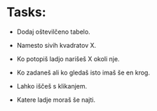 # Tasks:

* Dodaj oštevilčeno tabelo.

* Namesto sivih kvadratov X.

* Ko potopiš ladjo narišeš X okoli nje.

* Ko zadaneš ali ko gledaš isto imaš še en krog.

* Lahko iščeš s klikanjem.

* Katere ladje moraš še najti.